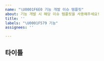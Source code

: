 ```yaml
---
name: "\U0001F6E0 기능 개발 이슈 템플릿"
about: 기능 개발 시 해당 이슈 템플릿을 사용해주세요!
title: ''
labels: "\U0001F579️ 기능"
assignees: ''

---
```


## 타이틀
<!-- 기능 개발에 필요한 부분을 크게 쪼개어 타이틀로 분리해주세요. 다음 줄에는 어떻게 할 예정인지, 다른 사람이 어떻게 사용할 수 있는지에 대해 작성해주면 좋아요.  -->
<!-- ex) Data Fetching module 개발, 🔥 webpack 설정 -->
